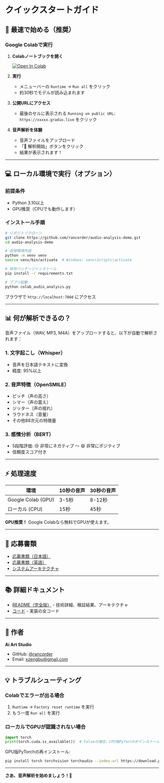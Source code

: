 # クイックスタートガイド

## 🚀 最速で始める（推奨）

### Google Colabで実行

1. **Colabノートブックを開く**
   
   [![Open In Colab](https://colab.research.google.com/assets/colab-badge.svg)](https://colab.research.google.com/drive/1ImYCgljdtozIjcwAoDjUBVf8Mzkq-oKk?usp=sharing)

2. **実行**
   - メニューバーの `Runtime` → `Run all` をクリック
   - 約30秒でモデルが読み込まれます

3. **公開URLにアクセス**
   - 最後のセルに表示される `Running on public URL: https://xxxxx.gradio.live` をクリック

4. **音声解析を体験**
   - 音声ファイルをアップロード
   - 「🚀 解析開始」ボタンをクリック
   - 結果が表示されます！

---

## 💻 ローカル環境で実行（オプション）

### 前提条件
- Python 3.10以上
- GPU推奨（CPUでも動作します）

### インストール手順

```bash
# リポジトリクローン
git clone https://github.com/rancorder/audio-analysis-demo.git
cd audio-analysis-demo

# 仮想環境作成
python -m venv venv
source venv/bin/activate  # Windows: venv\Scripts\activate

# 依存パッケージインストール
pip install -r requirements.txt

# アプリ起動
python colab_audio_analysis.py
```

ブラウザで `http://localhost:7860` にアクセス

---

## 📊 何が解析できるの？

音声ファイル（WAV, MP3, M4A）をアップロードすると、以下が自動で解析されます：

### 1. 文字起こし（Whisper）
- 音声を日本語テキストに変換
- 精度: 95%以上

### 2. 音声特徴（OpenSMILE）
- ピッチ（声の高さ）
- シマー（声の震え）
- ジッター（声の揺れ）
- ラウドネス（音量）
- その他88次元の特徴量

### 3. 感情分析（BERT）
- 5段階評価: 😢 非常にネガティブ 〜 😄 非常にポジティブ
- 信頼度スコア付き

---

## ⚡ 処理速度

| 環境 | 10秒の音声 | 30秒の音声 |
|------|-----------|-----------|
| Google Colab (GPU) | 3-5秒 | 8-12秒 |
| ローカル (CPU) | 15秒 | 45秒 |

**GPU推奨！** Google Colabなら無料でGPUが使えます。

---

## 🎯 応募書類

- [応募書類（日本語）](docs/APPLICATION_LETTER.md)
- [応募書類（英語）](docs/APPLICATION_LETTER_EN.md)
- [システムアーキテクチャ](ARCHITECTURE.md)

---

## 📚 詳細ドキュメント

- [README（完全版）](README.md) - 技術詳細、検証結果、アーキテクチャ
- [コード](colab_audio_analysis.py) - 実装の全コード

---

## 🤝 作者

**Ai Art Studio**
- GitHub: [@rancorder](https://github.com/rancorder)
- Email: xzengbu@gmail.com

---

## 💡 トラブルシューティング

### Colabでエラーが出る場合

1. `Runtime` → `Factory reset runtime` を実行
2. もう一度 `Run all` を実行

### ローカルでGPUが認識されない場合

```python
import torch
print(torch.cuda.is_available())  # Falseの場合、CPU版PyTorchがインストールされています
```

GPU版PyTorchの再インストール:
```bash
pip install torch torchvision torchaudio --index-url https://download.pytorch.org/whl/cu118
```

---

**さあ、音声解析を始めましょう！🎉**
